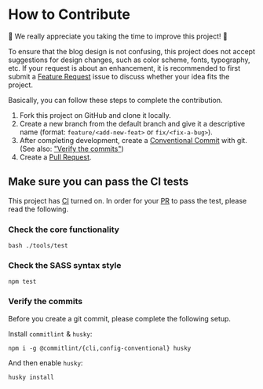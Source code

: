 # How to Contribute

:tada: We really appreciate you taking the time to improve this project! :tada:

To ensure that the blog design is not confusing, this project does not accept
suggestions for design changes, such as color scheme, fonts, typography, etc.
If your request is about an enhancement, it is recommended to first submit a
[Feature Request][pr-issue] issue to discuss whether your idea fits the project.

Basically, you can follow these steps to complete the contribution.

1. Fork this project on GitHub and clone it locally.
2. Create a new branch from the default branch and give it a descriptive name
   (format: `feature/<add-new-feat>` or `fix/<fix-a-bug>`).
3. After completing development, create a [Conventional Commit][cc] with git.
   (See also: ["Verify the commits"](#verify-the-commits))
4. Create a [Pull Request][gh-pr].

## Make sure you can pass the CI tests

This project has [CI][ci] turned on. In order for your [PR][gh-pr] to pass the test,
please read the following.

### Check the core functionality

```console
bash ./tools/test
```

### Check the SASS syntax style

```console
npm test
```

### Verify the commits

Before you create a git commit, please complete the following setup.

Install `commitlint` & `husky`:

```console
npm i -g @commitlint/{cli,config-conventional} husky
```

And then enable `husky`:

```console
husky install
```

[pr-issue]: https://github.com/cotes2020/jekyll-theme-chirpy/issues/new?labels=enhancement&template=feature_request.md
[gh-pr]: https://docs.github.com/en/pull-requests/collaborating-with-pull-requests/proposing-changes-to-your-work-with-pull-requests/about-pull-requests
[cc]: https://www.conventionalcommits.org/
[ci]: https://en.wikipedia.org/wiki/Continuous_integration
